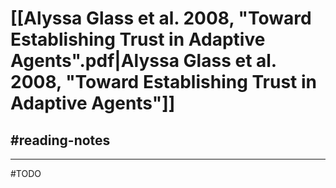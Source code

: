 # [[Alyssa Glass et al. 2008, "Toward Establishing Trust in Adaptive Agents".pdf|Alyssa Glass et al. 2008, "Toward Establishing Trust in Adaptive Agents"]]
## #reading-notes 
___
#TODO 